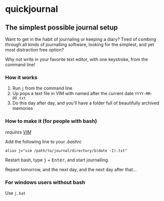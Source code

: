 # quickjournal
## The simplest possible journal setup

Want to get in the habit of journaling or keeping a diary? Tired of combing through all kinds of journalling software, looking for the simplest, and yet most distraction free option?

Why not write in your favorite text editor, with one keystroke, from the command line!

### How it works

1. Run `j` from the command line
2. Up pops a text file in VIM with named after the current date `YYYY-MM-DD.txt`
3. Do this day after day, and you'll have a folder full of beautifully archived memories

### How to make it (for people with bash)

*requires [VIM](http://github.com/vim/vim)*

Add the following line to your *.bashrc*

`alias j="vim /path/to/journal/directory/$(date -I).txt"`

Restart bash, type <kbd>j</kbd> + <kbd>Enter</kbd>, and start journalling.

Repeat tomorrow, and the next day, and the next day after that...

### For windows users without bash

Use `j.bat`
